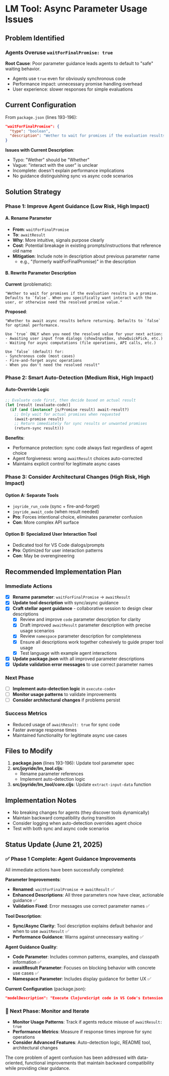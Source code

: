 # LM Tool: Async Parameter Usage Issues

## Problem Identified

### Agents Overuse `waitForFinalPromise: true`
**Root Cause**: Poor parameter guidance leads agents to default to "safe" waiting behavior.
- Agents use `true` even for obviously synchronous code
- Performance impact: unnecessary promise handling overhead
- User experience: slower responses for simple evaluations

## Current Configuration

From `package.json` (lines 193-196):
```json
"waitForFinalPromise": {
  "type": "boolean",
  "description": "Wether to wait for promises if the evaluation results in a promise. Defaults to `false`. When you specifically want interact with the user, or otherwise need the resolved promise value."
}
```

**Issues with Current Description**:
- Typo: "Wether" should be "Whether"
- Vague: "interact with the user" is unclear
- Incomplete: doesn't explain performance implications
- No guidance distinguishing sync vs async code scenarios

## Solution Strategy

### Phase 1: Improve Agent Guidance (Low Risk, High Impact)

#### A. Rename Parameter
- **From**: `waitForFinalPromise`
- **To**: `awaitResult`
- **Why**: More intuitive, signals purpose clearly
- **Cost**: Potential breakage in existing prompts/instructions that reference old name
- **Mitigation**: Include note in description about previous parameter name
  - e.g., "(formerly waitForFinalPromise)" in the description

#### B. Rewrite Parameter Description
**Current** (problematic):
```
"Wether to wait for promises if the evaluation results in a promise. Defaults to `false`. When you specifically want interact with the user, or otherwise need the resolved promise value."
```

**Proposed**:
```
"Whether to await async results before returning. Defaults to `false` for optimal performance.

Use `true` ONLY when you need the resolved value for your next action:
- Awaiting user input from dialogs (showInputBox, showQuickPick, etc.)
- Waiting for async computations (file operations, API calls, etc.)

Use `false` (default) for:
- Synchronous code (most cases)
- Fire-and-forget async operations
- When you don't need the resolved result"
```

### Phase 2: Smart Auto-Detection (Medium Risk, High Impact)

#### Auto-Override Logic
```clojure
;; Evaluate code first, then decide based on actual result
(let [result (evaluate-code)]
  (if (and (instance? js/Promise result) await-result?)
    ;; Only wait for actual promises when requested
    (await-promise result)
    ;; Return immediately for sync results or unwanted promises
    (return-sync result)))
```

**Benefits**:
- Performance protection: sync code always fast regardless of agent choice
- Agent forgiveness: wrong `awaitResult` choices auto-corrected
- Maintains explicit control for legitimate async cases

### Phase 3: Consider Architectural Changes (High Risk, High Impact)

#### Option A: Separate Tools
- `joyride_run_code` (sync + fire-and-forget)
- `joyride_await_code` (when result needed)
- **Pro**: Forces intentional choice, eliminates parameter confusion
- **Con**: More complex API surface

#### Option B: Specialized User Interaction Tool
- Dedicated tool for VS Code dialogs/prompts
- **Pro**: Optimized for user interaction patterns
- **Con**: May be overengineering

## Recommended Implementation Plan

### Immediate Actions
- [x] **Rename parameter**: `waitForFinalPromise` → `awaitResult`
- [x] **Update tool description** with sync/async guidance
- [x] **Craft stellar agent guidance** - collaborative session to design clear descriptions
  - [x] Review and improve `code` parameter description for clarity
  - [x] Draft improved `awaitResult` parameter description with precise usage scenarios
  - [x] Review `namespace` parameter description for completeness
  - [x] Ensure all descriptions work together cohesively to guide proper tool usage
  - [x] Test language with example agent interactions
- [x] **Update package.json** with all improved parameter descriptions
- [x] **Update validation error messages** to use correct parameter names

### Next Phase
- [ ] **Implement auto-detection logic** in `execute-code+`
- [ ] **Monitor usage patterns** to validate improvements
- [ ] **Consider architectural changes** if problems persist

### Success Metrics
- Reduced usage of `awaitResult: true` for sync code
- Faster average response times
- Maintained functionality for legitimate async use cases

## Files to Modify

1. **package.json** (lines 193-196): Update tool parameter spec
2. **src/joyride/lm_tool.cljs**:
   - Rename parameter references
   - Implement auto-detection logic
3. **src/joyride/lm_tool/core.cljs**: Update `extract-input-data` function

## Implementation Notes

- No breaking changes for agents (they discover tools dynamically)
- Maintain backward compatibility during transition
- Consider logging when auto-detection overrides agent choice
- Test with both sync and async code scenarios

## Status Update (June 21, 2025)

### ✅ Phase 1 Complete: Agent Guidance Improvements
All immediate actions have been successfully completed:

**Parameter Improvements**:
- **Renamed**: `waitForFinalPromise` → `awaitResult` ✅
- **Enhanced Descriptions**: All three parameters now have clear, actionable guidance ✅
- **Validation Fixed**: Error messages use correct parameter names ✅

**Tool Description**:
- **Sync/Async Clarity**: Tool description explains default behavior and when to use `awaitResult` ✅
- **Performance Guidance**: Warns against unnecessary waiting ✅

**Agent Guidance Quality**:
- **Code Parameter**: Includes common patterns, examples, and classpath information ✅
- **awaitResult Parameter**: Focuses on blocking behavior with concrete use cases ✅
- **Namespace Parameter**: Includes display guidance for better UX ✅

**Current Configuration** (package.json):
```json
"modelDescription": "Execute ClojureScript code in VS Code's Extension API environment via Joyride. Thus, you can modify editor behavior, manipulate files, invoke VS Code APIs, and create dynamic workflows. Runs synchronously by default - if you evaluate async code and need the unwrapped result, use the `awaitResult` parameter."
```

### 🔄 Next Phase: Monitor and Iterate
- **Monitor Usage Patterns**: Track if agents reduce misuse of `awaitResult: true`
- **Performance Metrics**: Measure if response times improve for sync operations
- **Consider Advanced Features**: Auto-detection logic, README tool, architectural changes

The core problem of agent confusion has been addressed with data-oriented, functional improvements that maintain backward compatibility while providing clear guidance.
